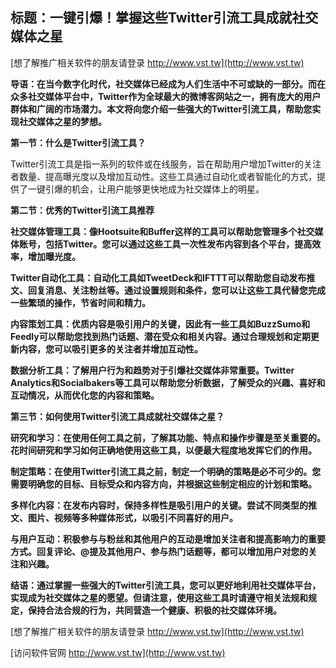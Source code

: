 ## **标题：一键引爆！掌握这些Twitter引流工具成就社交媒体之星**

[想了解推广相关软件的朋友请登录 http://www.vst.tw](http://www.vst.tw)

**导语：在当今数字化时代，社交媒体已经成为人们生活中不可或缺的一部分。而在众多社交媒体平台中，Twitter作为全球最大的微博客网站之一，拥有庞大的用户群体和广阔的市场潜力。本文将向您介绍一些强大的Twitter引流工具，帮助您实现社交媒体之星的梦想。**

**第一节：什么是Twitter引流工具？**

Twitter引流工具是指一系列的软件或在线服务，旨在帮助用户增加Twitter的关注者数量、提高曝光度以及增加互动性。这些工具通过自动化或者智能化的方式，提供了一键引爆的机会，让用户能够更快地成为社交媒体上的明星。

**第二节：优秀的Twitter引流工具推荐**

**社交媒体管理工具：像Hootsuite和Buffer这样的工具可以帮助您管理多个社交媒体账号，包括Twitter。您可以通过这些工具一次性发布内容到各个平台，提高效率，增加曝光度。**

**Twitter自动化工具：自动化工具如TweetDeck和IFTTT可以帮助您自动发布推文、回复消息、关注粉丝等。通过设置规则和条件，您可以让这些工具代替您完成一些繁琐的操作，节省时间和精力。**

**内容策划工具：优质内容是吸引用户的关键，因此有一些工具如BuzzSumo和Feedly可以帮助您找到热门话题、潜在受众和相关内容。通过合理规划和定期更新内容，您可以吸引更多的关注者并增加互动性。**

**数据分析工具：了解用户行为和趋势对于引爆社交媒体非常重要。Twitter Analytics和Socialbakers等工具可以帮助您分析数据，了解受众的兴趣、喜好和互动情况，从而优化您的内容和策略。**

**第三节：如何使用Twitter引流工具成就社交媒体之星？**

**研究和学习：在使用任何工具之前，了解其功能、特点和操作步骤是至关重要的。花时间研究和学习如何正确地使用这些工具，以便最大程度地发挥它们的作用。**

**制定策略：在使用Twitter引流工具之前，制定一个明确的策略是必不可少的。您需要明确您的目标、目标受众和内容方向，并根据这些制定相应的计划和策略。**

**多样化内容：在发布内容时，保持多样性是吸引用户的关键。尝试不同类型的推文、图片、视频等多种媒体形式，以吸引不同喜好的用户。**

**与用户互动：积极参与与粉丝和其他用户的互动是增加关注者和提高影响力的重要方式。回复评论、@提及其他用户、参与热门话题等，都可以增加用户对您的关注和兴趣。**

**结语：通过掌握一些强大的Twitter引流工具，您可以更好地利用社交媒体平台，实现成为社交媒体之星的愿望。但请注意，使用这些工具时请遵守相关法规和规定，保持合法合规的行为，共同营造一个健康、积极的社交媒体环境。**

[想了解推广相关软件的朋友请登录 http://www.vst.tw](http://www.vst.tw)


[访问软件官网 http://www.vst.tw](http://www.vst.tw)
